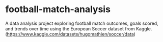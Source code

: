 # football-match-analysis
A data analysis project exploring football match outcomes, goals scored, and trends over time using the European Soccer dataset from Kaggle. (https://www.kaggle.com/datasets/hugomathien/soccer/data)
